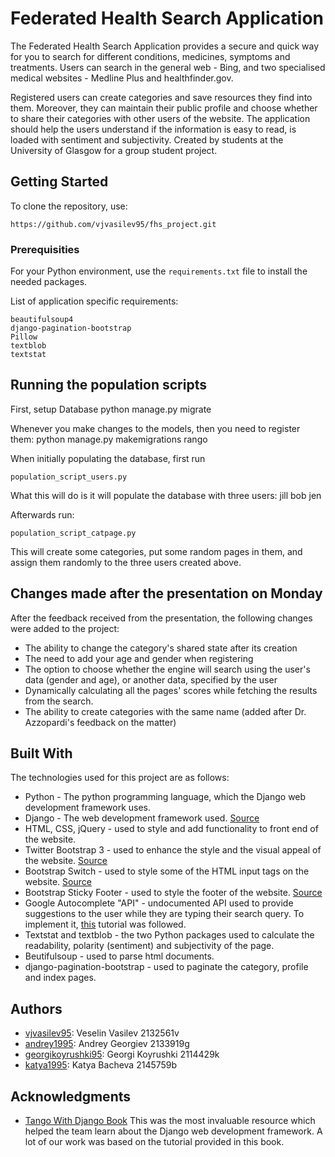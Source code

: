 # Federated Health Search Application

The Federated Health Search Application provides a secure and quick way for you to search for different conditions, medicines, symptoms and treatments. Users can search in the general web - Bing, and two specialised medical websites - Medline Plus and healthfinder.gov.

Registered users can create categories and save resources they find into them. Moreover, they can maintain their public profile and choose whether to share their categories with other users of the website. The application should help the users understand if the information is easy to read, is loaded with sentiment and subjectivity. Created by students at the University of Glasgow for a group student project. 

## Getting Started

To clone the repository, use:
```
https://github.com/vjvasilev95/fhs_project.git
```

### Prerequisities

For your Python environment,  use the ```requirements.txt``` file to install the needed packages.

List of application specific requirements:
```
beautifulsoup4
django-pagination-bootstrap
Pillow
textblob
textstat
```

## Running the population scripts
First, setup Database
python manage.py migrate

Whenever you make changes to the models, then you need to register them:
python manage.py makemigrations rango

When initially populating the database, first run
```
population_script_users.py
```
What this will do is it will populate the database with three users:
jill
bob
jen

Afterwards run:
```
population_script_catpage.py
```
This will create some categories, put some random pages in them, and assign them randomly to the three users created above.

## Changes made after the presentation on Monday
After the feedback received from the presentation, the following changes were added to the project:
* The ability to change the category's shared state after its creation
* The need to add your age and gender when registering
* The option to choose whether the engine will search using the user's data (gender and age), or another data, specified by the user
* Dynamically calculating all the pages' scores while fetching the results from the search.
* The ability to create categories with the same name (added after Dr. Azzopardi's feedback on the matter)

## Built With

The technologies used for this project are as follows:
* Python - The python programming language, which the Django web development framework uses.
* Django - The web development framework used. [Source](https://www.djangoproject.com/)
* HTML, CSS, jQuery - used to style and add functionality to front end of the website.
* Twitter Bootstrap 3 - used to enhance the style and the visual appeal of the website. [Source](http://getbootstrap.com/)
* Bootstrap Switch - used to style some of the HTML input tags on the website. [Source](http://www.bootstrap-switch.org/)
* Bootstrap Sticky Footer - used to style the footer of the website. [Source](http://getbootstrap.com/examples/sticky-footer/)
* Google Autocomplete "API" - undocumented API used to provide suggestions to the user while they are typing their search query. To implement it, [this](http://shreyaschand.com/blog/2013/01/03/google-autocomplete-api/) tutorial was followed.
* Textstat and textblob - the two Python packages used to calculate the readability, polarity (sentiment) and subjectivity of the page.
* Beutifulsoup - used to parse html documents.
* django-pagination-bootstrap - used to paginate the category, profile and index pages.


## Authors
* [vjvasilev95](https://github.com/vjvasilev95): Veselin Vasilev 2132561v
* [andrey1995](https://github.com/andrey1995): Andrey Georgiev 2133919g
* [georgikoyrushki95](https://github.com/georgikoyrushki95): Georgi Koyrushki 2114429k
* [katya1995](https://github.com/katya1995): Katya Bacheva 2145759b


## Acknowledgments

* [Tango With Django Book](http://www.tangowithdjango.com/) This was the most invaluable resource which helped the team learn about the Django web development framework. A lot of our work was based on the tutorial provided in this book.


